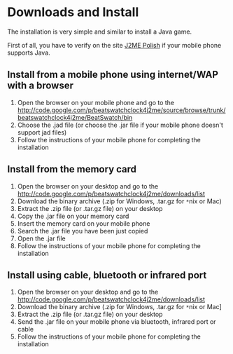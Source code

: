 # Downloads and Install #
The installation is very simple and similar to install a Java game.

First of all, you have to verify on the site [J2ME Polish](http://www.j2mepolish.org/devices/devices-vendor.html) if your mobile phone supports Java.

## Install from a mobile phone using internet/WAP with a browser ##

  1. Open the browser on your mobile phone and go to the http://code.google.com/p/beatswatchclock4j2me/source/browse/trunk/beatswatchclock4j2me/BeatSwatch/bin
  1. Choose the .jad file (or choose the .jar file if your mobile phone doesn't support jad files)
  1. Follow the instructions of your mobile phone for completing the installation

## Install from the memory card ##

  1. Open the browser on your desktop and go to the http://code.google.com/p/beatswatchclock4j2me/downloads/list
  1. Download the binary archive (.zip for Windows, .tar.gz for `*`nix or Mac)
  1. Extract the .zip file (or .tar.gz file) on your desktop
  1. Copy the .jar file on your memory card
  1. Insert the memory card on your mobile phone
  1. Search the .jar file you have been just copied
  1. Open the .jar file
  1. Follow the instructions of your mobile phone for completing the installation

## Install using cable, bluetooth or infrared port ##

  1. Open the browser on your desktop and go to the http://code.google.com/p/beatswatchclock4j2me/downloads/list
  1. Download the binary archive (.zip for Windows, .tar.gz for `*`nix or Mac]
  1. Extract the .zip file (or .tar.gz file) on your desktop
  1. Send the .jar file on your mobile phone via bluetooth, infrared port or cable
  1. Follow the instructions of your mobile phone for completing the installation